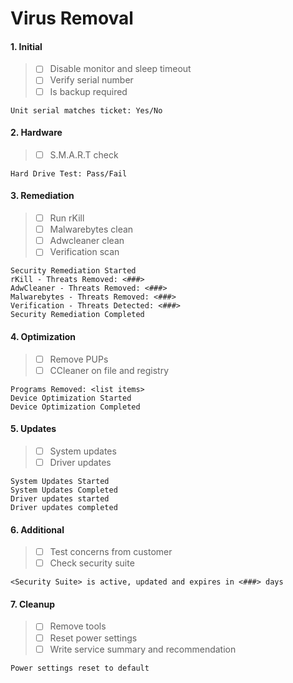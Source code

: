 # Virus Removal

#### 1. Initial
> - [ ] Disable monitor and sleep timeout
> - [ ] Verify serial number
> - [ ] Is backup required

`Unit serial matches ticket: Yes/No`

#### 2. Hardware
> - [ ] S.M.A.R.T check

`Hard Drive Test: Pass/Fail`

#### 3. Remediation
> - [ ] Run rKill
> - [ ] Malwarebytes clean
> - [ ] Adwcleaner clean
> - [ ] Verification scan

```
Security Remediation Started
rKill - Threats Removed: <###>
AdwCleaner - Threats Removed: <###>
Malwarebytes - Threats Removed: <###>
Verification - Threats Detected: <###>
Security Remediation Completed
```

#### 4. Optimization
> - [ ] Remove PUPs
> - [ ] CCleaner on file and registry

```
Programs Removed: <list items>
Device Optimization Started
Device Optimization Completed
```

#### 5. Updates
> - [ ] System updates
> - [ ] Driver updates

```
System Updates Started
System Updates Completed
Driver updates started
Driver updates completed
```

#### 6. Additional
> - [ ] Test concerns from customer
> - [ ] Check security suite

`<Security Suite> is active, updated and expires in <###> days`

#### 7. Cleanup
> - [ ] Remove tools
> - [ ] Reset power settings
> - [ ] Write service summary and recommendation

`Power settings reset to default`
